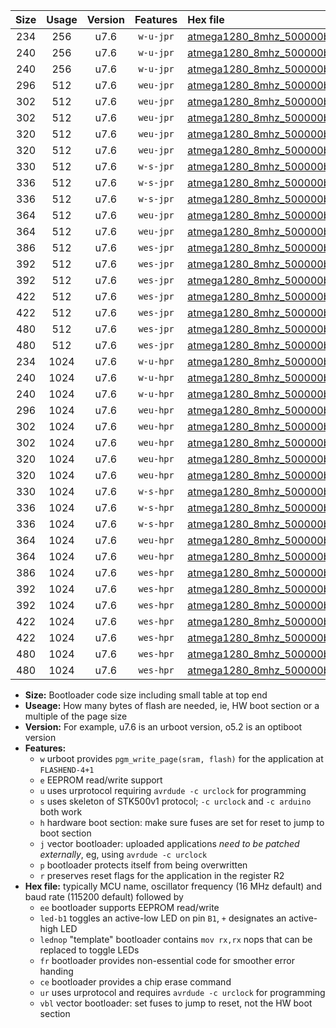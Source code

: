 |Size|Usage|Version|Features|Hex file|
|:-:|:-:|:-:|:-:|:--|
|234|256|u7.6|`w-u-jpr`|[atmega1280_8mhz_500000bps_ur_vbl.hex](https://raw.githubusercontent.com/stefanrueger/urboot/main//atmega1280_8mhz_500000bps_ur_vbl.hex)|
|240|256|u7.6|`w-u-jpr`|[atmega1280_8mhz_500000bps_led+b7_ur_vbl.hex](https://raw.githubusercontent.com/stefanrueger/urboot/main//atmega1280_8mhz_500000bps_led+b7_ur_vbl.hex)|
|240|256|u7.6|`w-u-jpr`|[atmega1280_8mhz_500000bps_lednop_ur_vbl.hex](https://raw.githubusercontent.com/stefanrueger/urboot/main//atmega1280_8mhz_500000bps_lednop_ur_vbl.hex)|
|296|512|u7.6|`weu-jpr`|[atmega1280_8mhz_500000bps_ee_ur_vbl.hex](https://raw.githubusercontent.com/stefanrueger/urboot/main//atmega1280_8mhz_500000bps_ee_ur_vbl.hex)|
|302|512|u7.6|`weu-jpr`|[atmega1280_8mhz_500000bps_ee_led+b7_ur_vbl.hex](https://raw.githubusercontent.com/stefanrueger/urboot/main//atmega1280_8mhz_500000bps_ee_led+b7_ur_vbl.hex)|
|302|512|u7.6|`weu-jpr`|[atmega1280_8mhz_500000bps_ee_lednop_ur_vbl.hex](https://raw.githubusercontent.com/stefanrueger/urboot/main//atmega1280_8mhz_500000bps_ee_lednop_ur_vbl.hex)|
|320|512|u7.6|`weu-jpr`|[atmega1280_8mhz_500000bps_ee_led+b7_fr_ur_vbl.hex](https://raw.githubusercontent.com/stefanrueger/urboot/main//atmega1280_8mhz_500000bps_ee_led+b7_fr_ur_vbl.hex)|
|320|512|u7.6|`weu-jpr`|[atmega1280_8mhz_500000bps_ee_lednop_fr_ur_vbl.hex](https://raw.githubusercontent.com/stefanrueger/urboot/main//atmega1280_8mhz_500000bps_ee_lednop_fr_ur_vbl.hex)|
|330|512|u7.6|`w-s-jpr`|[atmega1280_8mhz_500000bps_vbl.hex](https://raw.githubusercontent.com/stefanrueger/urboot/main//atmega1280_8mhz_500000bps_vbl.hex)|
|336|512|u7.6|`w-s-jpr`|[atmega1280_8mhz_500000bps_led+b7_vbl.hex](https://raw.githubusercontent.com/stefanrueger/urboot/main//atmega1280_8mhz_500000bps_led+b7_vbl.hex)|
|336|512|u7.6|`w-s-jpr`|[atmega1280_8mhz_500000bps_lednop_vbl.hex](https://raw.githubusercontent.com/stefanrueger/urboot/main//atmega1280_8mhz_500000bps_lednop_vbl.hex)|
|364|512|u7.6|`weu-jpr`|[atmega1280_8mhz_500000bps_ee_led+b7_fr_ce_ur_vbl.hex](https://raw.githubusercontent.com/stefanrueger/urboot/main//atmega1280_8mhz_500000bps_ee_led+b7_fr_ce_ur_vbl.hex)|
|364|512|u7.6|`weu-jpr`|[atmega1280_8mhz_500000bps_ee_lednop_fr_ce_ur_vbl.hex](https://raw.githubusercontent.com/stefanrueger/urboot/main//atmega1280_8mhz_500000bps_ee_lednop_fr_ce_ur_vbl.hex)|
|386|512|u7.6|`wes-jpr`|[atmega1280_8mhz_500000bps_ee_vbl.hex](https://raw.githubusercontent.com/stefanrueger/urboot/main//atmega1280_8mhz_500000bps_ee_vbl.hex)|
|392|512|u7.6|`wes-jpr`|[atmega1280_8mhz_500000bps_ee_led+b7_vbl.hex](https://raw.githubusercontent.com/stefanrueger/urboot/main//atmega1280_8mhz_500000bps_ee_led+b7_vbl.hex)|
|392|512|u7.6|`wes-jpr`|[atmega1280_8mhz_500000bps_ee_lednop_vbl.hex](https://raw.githubusercontent.com/stefanrueger/urboot/main//atmega1280_8mhz_500000bps_ee_lednop_vbl.hex)|
|422|512|u7.6|`wes-jpr`|[atmega1280_8mhz_500000bps_ee_led+b7_fr_vbl.hex](https://raw.githubusercontent.com/stefanrueger/urboot/main//atmega1280_8mhz_500000bps_ee_led+b7_fr_vbl.hex)|
|422|512|u7.6|`wes-jpr`|[atmega1280_8mhz_500000bps_ee_lednop_fr_vbl.hex](https://raw.githubusercontent.com/stefanrueger/urboot/main//atmega1280_8mhz_500000bps_ee_lednop_fr_vbl.hex)|
|480|512|u7.6|`wes-jpr`|[atmega1280_8mhz_500000bps_ee_led+b7_fr_ce_vbl.hex](https://raw.githubusercontent.com/stefanrueger/urboot/main//atmega1280_8mhz_500000bps_ee_led+b7_fr_ce_vbl.hex)|
|480|512|u7.6|`wes-jpr`|[atmega1280_8mhz_500000bps_ee_lednop_fr_ce_vbl.hex](https://raw.githubusercontent.com/stefanrueger/urboot/main//atmega1280_8mhz_500000bps_ee_lednop_fr_ce_vbl.hex)|
|234|1024|u7.6|`w-u-hpr`|[atmega1280_8mhz_500000bps_ur.hex](https://raw.githubusercontent.com/stefanrueger/urboot/main//atmega1280_8mhz_500000bps_ur.hex)|
|240|1024|u7.6|`w-u-hpr`|[atmega1280_8mhz_500000bps_led+b7_ur.hex](https://raw.githubusercontent.com/stefanrueger/urboot/main//atmega1280_8mhz_500000bps_led+b7_ur.hex)|
|240|1024|u7.6|`w-u-hpr`|[atmega1280_8mhz_500000bps_lednop_ur.hex](https://raw.githubusercontent.com/stefanrueger/urboot/main//atmega1280_8mhz_500000bps_lednop_ur.hex)|
|296|1024|u7.6|`weu-hpr`|[atmega1280_8mhz_500000bps_ee_ur.hex](https://raw.githubusercontent.com/stefanrueger/urboot/main//atmega1280_8mhz_500000bps_ee_ur.hex)|
|302|1024|u7.6|`weu-hpr`|[atmega1280_8mhz_500000bps_ee_led+b7_ur.hex](https://raw.githubusercontent.com/stefanrueger/urboot/main//atmega1280_8mhz_500000bps_ee_led+b7_ur.hex)|
|302|1024|u7.6|`weu-hpr`|[atmega1280_8mhz_500000bps_ee_lednop_ur.hex](https://raw.githubusercontent.com/stefanrueger/urboot/main//atmega1280_8mhz_500000bps_ee_lednop_ur.hex)|
|320|1024|u7.6|`weu-hpr`|[atmega1280_8mhz_500000bps_ee_led+b7_fr_ur.hex](https://raw.githubusercontent.com/stefanrueger/urboot/main//atmega1280_8mhz_500000bps_ee_led+b7_fr_ur.hex)|
|320|1024|u7.6|`weu-hpr`|[atmega1280_8mhz_500000bps_ee_lednop_fr_ur.hex](https://raw.githubusercontent.com/stefanrueger/urboot/main//atmega1280_8mhz_500000bps_ee_lednop_fr_ur.hex)|
|330|1024|u7.6|`w-s-hpr`|[atmega1280_8mhz_500000bps.hex](https://raw.githubusercontent.com/stefanrueger/urboot/main//atmega1280_8mhz_500000bps.hex)|
|336|1024|u7.6|`w-s-hpr`|[atmega1280_8mhz_500000bps_led+b7.hex](https://raw.githubusercontent.com/stefanrueger/urboot/main//atmega1280_8mhz_500000bps_led+b7.hex)|
|336|1024|u7.6|`w-s-hpr`|[atmega1280_8mhz_500000bps_lednop.hex](https://raw.githubusercontent.com/stefanrueger/urboot/main//atmega1280_8mhz_500000bps_lednop.hex)|
|364|1024|u7.6|`weu-hpr`|[atmega1280_8mhz_500000bps_ee_led+b7_fr_ce_ur.hex](https://raw.githubusercontent.com/stefanrueger/urboot/main//atmega1280_8mhz_500000bps_ee_led+b7_fr_ce_ur.hex)|
|364|1024|u7.6|`weu-hpr`|[atmega1280_8mhz_500000bps_ee_lednop_fr_ce_ur.hex](https://raw.githubusercontent.com/stefanrueger/urboot/main//atmega1280_8mhz_500000bps_ee_lednop_fr_ce_ur.hex)|
|386|1024|u7.6|`wes-hpr`|[atmega1280_8mhz_500000bps_ee.hex](https://raw.githubusercontent.com/stefanrueger/urboot/main//atmega1280_8mhz_500000bps_ee.hex)|
|392|1024|u7.6|`wes-hpr`|[atmega1280_8mhz_500000bps_ee_led+b7.hex](https://raw.githubusercontent.com/stefanrueger/urboot/main//atmega1280_8mhz_500000bps_ee_led+b7.hex)|
|392|1024|u7.6|`wes-hpr`|[atmega1280_8mhz_500000bps_ee_lednop.hex](https://raw.githubusercontent.com/stefanrueger/urboot/main//atmega1280_8mhz_500000bps_ee_lednop.hex)|
|422|1024|u7.6|`wes-hpr`|[atmega1280_8mhz_500000bps_ee_led+b7_fr.hex](https://raw.githubusercontent.com/stefanrueger/urboot/main//atmega1280_8mhz_500000bps_ee_led+b7_fr.hex)|
|422|1024|u7.6|`wes-hpr`|[atmega1280_8mhz_500000bps_ee_lednop_fr.hex](https://raw.githubusercontent.com/stefanrueger/urboot/main//atmega1280_8mhz_500000bps_ee_lednop_fr.hex)|
|480|1024|u7.6|`wes-hpr`|[atmega1280_8mhz_500000bps_ee_led+b7_fr_ce.hex](https://raw.githubusercontent.com/stefanrueger/urboot/main//atmega1280_8mhz_500000bps_ee_led+b7_fr_ce.hex)|
|480|1024|u7.6|`wes-hpr`|[atmega1280_8mhz_500000bps_ee_lednop_fr_ce.hex](https://raw.githubusercontent.com/stefanrueger/urboot/main//atmega1280_8mhz_500000bps_ee_lednop_fr_ce.hex)|

- **Size:** Bootloader code size including small table at top end
- **Useage:** How many bytes of flash are needed, ie, HW boot section or a multiple of the page size
- **Version:** For example, u7.6 is an urboot version, o5.2 is an optiboot version
- **Features:**
  + `w` urboot provides `pgm_write_page(sram, flash)` for the application at `FLASHEND-4+1`
  + `e` EEPROM read/write support
  + `u` uses urprotocol requiring `avrdude -c urclock` for programming
  + `s` uses skeleton of STK500v1 protocol; `-c urclock` and `-c arduino` both work
  + `h` hardware boot section: make sure fuses are set for reset to jump to boot section
  + `j` vector bootloader: uploaded applications *need to be patched externally*, eg, using `avrdude -c urclock`
  + `p` bootloader protects itself from being overwritten
  + `r` preserves reset flags for the application in the register R2
- **Hex file:** typically MCU name, oscillator frequency (16 MHz default) and baud rate (115200 default) followed by
  + `ee` bootloader supports EEPROM read/write
  + `led-b1` toggles an active-low LED on pin `B1`, `+` designates an active-high LED
  + `lednop` "template" bootloader contains `mov rx,rx` nops that can be replaced to toggle LEDs
  + `fr` bootloader provides non-essential code for smoother error handing
  + `ce` bootloader provides a chip erase command
  + `ur` uses urprotocol and requires `avrdude -c urclock` for programming
  + `vbl` vector bootloader: set fuses to jump to reset, not the HW boot section

